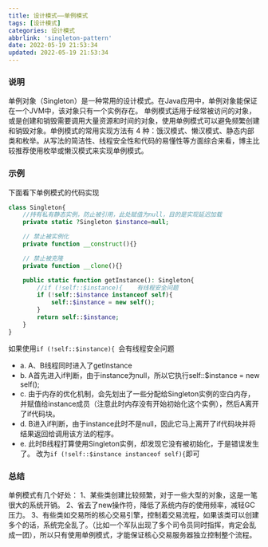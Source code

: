 ```yaml
---
title: 设计模式——单例模式
tags: [设计模式]
categories: 设计模式
abbrlink: 'singleton-pattern'
date: 2022-05-19 21:53:34
updated: 2022-05-19 21:53:34
---
```



### 说明
单例对象（Singleton）是一种常用的设计模式。在Java应用中，单例对象能保证在一个JVM中，该对象只有一个实例存在。
单例模式适用于经常被访问的对象，或是创建和销毁需要调用大量资源和时间的对象，使用单例模式可以避免频繁创建和销毁对象。单例模式的常用实现方法有 4 种：饿汉模式、懒汉模式、静态内部类和枚举。从写法的简洁性、线程安全性和代码的易懂性等方面综合来看，博主比较推荐使用枚举或懒汉模式来实现单例模式。

### 示例
下面看下单例模式的代码实现

```php
class Singleton{
    //持有私有静态实例，防止被引用，此处赋值为null，目的是实现延迟加载
    private static ?Singleton $instance=null;

    // 禁止被实例化
    private function __construct(){}

    // 禁止被克隆
    private function __clone(){}

    public static function getInstance(): Singleton{
        //if (!self::$instance){    有线程安全问题
        if (!self::$instance instanceof self){
            self::$instance = new self();
        }
        return self::$instance;
    }
}
```

如果使用<code>if (!self::$instance){ </code>会有线程安全问题
- a. A、B线程同时进入了getInstance 
- b. A首先进入if判断，由于instance为null，所以它执行self::$instance = new self();
- c. 由于内存的优化机制，会先划出了一些分配给Singleton实例的空白内存，并赋值给instance成员（注意此时内存没有开始初始化这个实例），然后A离开了if代码块。
- d. B进入if判断，由于instance此时不是null，因此它马上离开了if代码块并将结果返回给调用该方法的程序。
- e. 此时B线程打算使用Singleton实例，却发现它没有被初始化，于是错误发生了。 
改为<code>if (!self::$instance instanceof self){</code>即可

### 总结
单例模式有几个好处：
    1、某些类创建比较频繁，对于一些大型的对象，这是一笔很大的系统开销。
    2、省去了new操作符，降低了系统内存的使用频率，减轻GC压力。
    3、有些类如交易所的核心交易引擎，控制着交易流程，如果该类可以创建多个的话，系统完全乱了。（比如一个军队出现了多个司令员同时指挥，肯定会乱成一团），所以只有使用单例模式，才能保证核心交易服务器独立控制整个流程。
